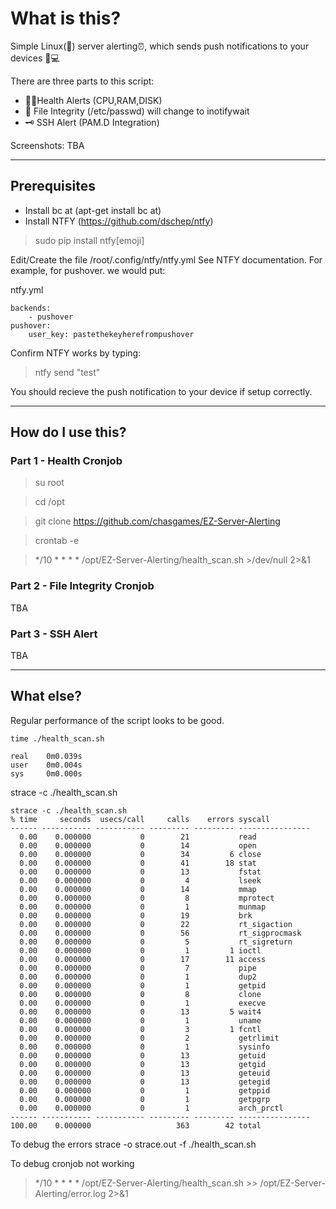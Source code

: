 
# What is this?
Simple Linux(🐧) server alerting⏰, which sends push notifications to your devices 📱💻

There are three parts to this script:
- 👨‍⚕️Health Alerts (CPU,RAM,DISK)
- 📂 File Integrity (/etc/passwd) will change to inotifywait
- 🗝️ SSH Alert (PAM.D Integration)

Screenshots:
TBA


---

## Prerequisites
- Install bc at (apt-get install bc at)
- Install NTFY (https://github.com/dschep/ntfy)

> sudo pip install ntfy[emoji]

Edit/Create the file /root/.config/ntfy/ntfy.yml
See NTFY documentation. For example, for pushover. we would put:

ntfy.yml
```
backends:
    - pushover
pushover:
    user_key: pastethekeyherefrompushover
```

Confirm NTFY works by typing:

> ntfy send "test"


You should recieve the push notification to your device if setup correctly.


---

## How do I use this?

### Part 1 - Health Cronjob

> su root

> cd /opt

> git clone https://github.com/chasgames/EZ-Server-Alerting

> crontab -e

> */10 * * * * /opt/EZ-Server-Alerting/health_scan.sh >/dev/null 2>&1

### Part 2 - File Integrity Cronjob

TBA

### Part 3 - SSH Alert

TBA






---

## What else?

Regular performance of the script looks to be good.
```
time ./health_scan.sh

real    0m0.039s
user    0m0.004s
sys     0m0.000s
```

strace -c ./health_scan.sh

```
strace -c ./health_scan.sh
% time     seconds  usecs/call     calls    errors syscall
------ ----------- ----------- --------- --------- ----------------
  0.00    0.000000           0        21           read
  0.00    0.000000           0        14           open
  0.00    0.000000           0        34         6 close
  0.00    0.000000           0        41        18 stat
  0.00    0.000000           0        13           fstat
  0.00    0.000000           0         4           lseek
  0.00    0.000000           0        14           mmap
  0.00    0.000000           0         8           mprotect
  0.00    0.000000           0         1           munmap
  0.00    0.000000           0        19           brk
  0.00    0.000000           0        22           rt_sigaction
  0.00    0.000000           0        56           rt_sigprocmask
  0.00    0.000000           0         5           rt_sigreturn
  0.00    0.000000           0         1         1 ioctl
  0.00    0.000000           0        17        11 access
  0.00    0.000000           0         7           pipe
  0.00    0.000000           0         1           dup2
  0.00    0.000000           0         1           getpid
  0.00    0.000000           0         8           clone
  0.00    0.000000           0         1           execve
  0.00    0.000000           0        13         5 wait4
  0.00    0.000000           0         1           uname
  0.00    0.000000           0         3         1 fcntl
  0.00    0.000000           0         2           getrlimit
  0.00    0.000000           0         1           sysinfo
  0.00    0.000000           0        13           getuid
  0.00    0.000000           0        13           getgid
  0.00    0.000000           0        13           geteuid
  0.00    0.000000           0        13           getegid
  0.00    0.000000           0         1           getppid
  0.00    0.000000           0         1           getpgrp
  0.00    0.000000           0         1           arch_prctl
------ ----------- ----------- --------- --------- ----------------
100.00    0.000000                   363        42 total
```

To debug the errors
strace -o strace.out -f ./health_scan.sh

To debug cronjob not working
> */10 * * * * /opt/EZ-Server-Alerting/health_scan.sh >> /opt/EZ-Server-Alerting/error.log 2>&1
